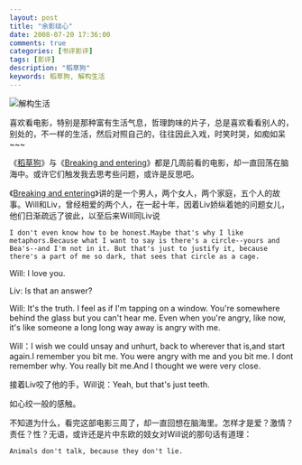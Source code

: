 ```yaml
---
layout: post
title: "余影绕心"
date: 2008-07-20 17:36:00
comments: true
categories: [书评影评]
tags: [影评]
description: "稻草狗"
keywords: 稻草狗, 解构生活
---
```


![解构生活](http://img5.douban.com/mpic/s1888039.jpg)

喜欢看电影，特别是那种富有生活气息，哲理韵味的片子，总是喜欢看看别人的，别处的，不一样的生活，然后对照自己的，往往因此入戏，时笑时哭，如痴如呆~~~ 

《[稻草狗](http://movie.douban.com/subject/1293028/)》与《[Breaking and entering](http://movie.douban.com/subject/1783774/)》都是几周前看的电影，却一直回荡在脑海中。或许它们触发我去思考些问题，或许是反思吧。 

<!--more-->

《[Breaking and entering](http://movie.douban.com/subject/1783774/)》讲的是一个男人，两个女人，两个家庭，五个人的故事。Will和Liv，曾经相爱的两个人，在一起十年，因着Liv娇纵着她的问题女儿，他们日渐疏远了彼此，以至后来Will同Liv说
	
	I don't even know how to be honest.Maybe that's why I like metaphors.Because what I want to say is there's a circle--yours and Bea's--and I'm not in it. But that's just to justify it, because there's a part of me so dark, that sees that circle as a cage.

Will: I love you.

Liv: Is that an answer?

Will: It's the truth. I feel as if I'm tapping on a window. You're somewhere behind the glass but you can't hear me. Even when you're angry, like now, it's like someone a long long way away is angry with me.

Will：I wish we could unsay and unhurt, back to wherever that is,and start again.I remember you bit me. You were angry with me and you bit me. I dont remember why. You really bit me.And I thought we were very close.

接着Liv咬了他的手，Will说：Yeah, but that's just teeth.

如心绞一般的感触。

不知道为什么，看完这部电影三周了，却一直回想在脑海里。怎样才是爱？激情？责任？性？无语，或许还是片中东欧的妓女对Will说的那句话有道理：

	Animals don't talk, because they don't lie.

